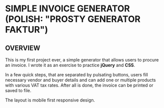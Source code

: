 # SIMPLE INVOICE GENERATOR (POLISH: "PROSTY GENERATOR FAKTUR")

## OVERVIEW
This is my first project ever, a simple generator that allows users to procure an invoice. I wrote it as an exercise to practice **jQuery** and **CSS**.

In a few quick steps, that are separated by pulsating buttons, users fill necessary vendor and buyer details and can add one or multiple products with various VAT tax rates. After all is done, the invoice can be printed or saved to file.

The layout is mobile first responsive design.
